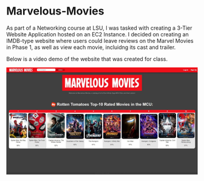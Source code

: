 # Marvelous-Movies
As part of a Networking course at LSU, I was tasked with creating a 3-Tier Website Application hosted on an EC2 Instance. I decided on creating an IMDB-type website where users could leave reviews on the Marvel Movies in Phase 1, as well as view each movie, incluidng its cast and trailer.

Below is a video demo of the website that was created for class.

[<img src="https://github.com/theblakelalonde/theblakelalonde/blob/main/Assets/marvelous%20movies%20thumbnail.jpg" width=600>](http://www.youtube.com/watch?v=s-gtK80vdXE)
